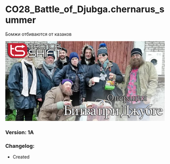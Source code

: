 # CO28_Battle_of_Djubga.chernarus_summer
 Бомжи отбиваются от казаков

<img src='https://github.com/rempopo/CO28_Battle_of_Djubga.chernarus_summer/raw/main/overview.jpg' />	

### Version: 1A

### Changelog:
- Created
